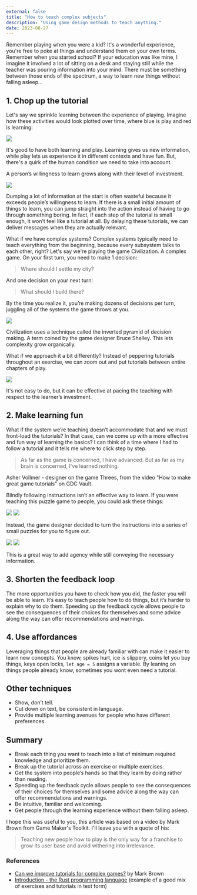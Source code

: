 ```yaml
---
external: false
title: "How to teach complex subjects"
description: "Using game design methods to teach anything."
date: 2023-08-27
---
```


Remember playing when you were a kid? It's a wonderful experience, you're free to poke at things and understand them on your own terms. Remember when you started school? If your education was like mine, I imagine it involved a lot of sitting on a desk and staying still while the teacher was pouring information into your mind. There must be something between those ends of the spectrum, a way to learn new things without falling asleep...

## 1. Chop up the tutorial

Let's say we sprinkle learning between the experience of playing. Imagine how these activities would look plotted over time, where blue is play and red is learning:

![](/images/how-to-teach-complex-subjects/split-tutorial.png)

It's good to have both learning and play. Learning gives us new information, while play lets us experience it in different contexts and have fun. But, there's a quirk of the human condition we need to take into account.

A person’s willingness to learn grows along with their level of investment.

![](/images/how-to-teach-complex-subjects/willingness.png)

Dumping a lot of information at the start is often wasteful because it exceeds people’s willingness to learn. If there is a small initial amount of things to learn, you can jump straight into the action instead of having to go through something boring. In fact, if each step of the tutorial is small enough, it won’t feel like a tutorial at all. By delaying these tutorials, we can deliver messages when they are actually relevant.

What if we have complex systems? Complex systems typically need to teach everything from the beginning, because every subsystem talks to each other, right? Let's say we're playing the game Civilization. A complex game. On your first turn, you need to make 1 decision:

> Where should I settle my city?

And one decision on your next turn:

> What should I build there?

By the time you realize it, you’re making dozens of decisions per turn, juggling all of the systems the game throws at you.

![](/images/how-to-teach-complex-subjects/pyramid-graph.png)

Civilization uses a technique called the inverted pyramid of decision making. A term coined by the game designer Bruce Shelley. This lets complexity grow organically.

What if we approach it a bit differently? Instead of peppering tutorials throughout an exercise, we can zoom out and put tutorials between entire chapters of play.

![](/images/how-to-teach-complex-subjects/small-tutorials.png)

It's not easy to do, but it can be effective at pacing the teaching with respect to the learner’s investment.

## 2. Make learning fun

What if the system we’re teaching doesn’t accommodate that and we must front-load the tutorials? In that case, can we come up with a more effective and fun way of learning the basics? I can think of a time where I had to follow a tutorial and it tells me where to click step by step.

> As far as the game is concerned, I have advanced. But as far as my brain is concerned, I've learned nothing.

Asher Vollmer - designer on the game Threes, from the video "How to make great game tutorials" on GDC Vault.

Blindly following instructions isn’t an effective way to learn. If you were teaching this puzzle game to people, you could ask these things:

![](/images/how-to-teach-complex-subjects/g1.png)
![](/images/how-to-teach-complex-subjects/g2.png)

Instead, the game designer decided to turn the instructions into a series of small puzzles for you to figure out.

![](/images/how-to-teach-complex-subjects/g3.png)
![](/images/how-to-teach-complex-subjects/g4.png)

This is a great way to add agency while still conveying the necessary information.

## 3. Shorten the feedback loop

The more opportunities you have to check how you did, the faster you will be able to learn. It’s easy to teach people how to do things, but it’s harder to explain why to do them. Speeding up the feedback cycle allows people to see the consequences of their choices for themselves and some advice along the way can offer recommendations and warnings.

## 4. Use affordances

Leveraging things that people are already familiar with can make it easier to learn new concepts. You know, spikes hurt, ice is slippery, coins let you buy things, keys open locks, `let age = 5` assigns a variable. By leaning on things people already know, sometimes you wont even need a tutorial.

## Other techniques

- Show, don’t tell.
- Cut down on text, be consistent in language.
- Provide multiple learning avenues for people who have different preferences.

## Summary

- Break each thing you want to teach into a list of minimum required knowledge and prioritize them.
- Break up the tutorial across an exercise or multiple exercises.
- Get the system into people’s hands so that they learn by doing rather than reading.
- Speeding up the feedback cycle allows people to see the consequences of their choices for themselves and some advice along the way can offer recommendations and warnings.
- Be intuitive, familiar and welcoming.
- Get people through the learning experience without them falling asleep.

I hope this was useful to you, this article was based on a video by Mark Brown from Game Maker's Toolkit. I'll leave you with a quote of his:

> Teaching new people how to play is the only way for a franchise to grow its user base and avoid withering into irrelevance.

### References

- [Can we improve tutorials for complex games?](https://youtu.be/-GV814cWiAw) by Mark Brown
- [Introduction - the Rust programming language](https://doc.rust-lang.org/book/ch00-00-introduction.html) (example of a good mix of exercises and tutorials in text form)
